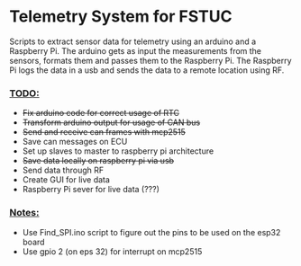 # Telemetry System for FSTUC
Scripts to extract sensor data for telemetry using an arduino and a Raspberry Pi.
The arduino gets as input the measurements from the sensors, formats them and passes them to the Raspberry Pi.
Τhe Raspberry Pi logs the data in a usb and sends the data to a remote location using RF.

### <ins>TODO:</ins>
+ ~~Fix arduino code for correct usage of RTC~~
+ ~~Transform arduino output for usage of CAN bus~~
+ ~~Send and receive can frames with mcp2515~~
+ Save can messages on ECU
+ Set up slaves to master to raspberry pi architecture 
+ ~~Save data locally on raspberry pi via usb~~
+ Send data through RF
+ Create GUI for live data
+ Raspberry Pi sever for live data (???)

### <ins>Notes:</ins>
+ Use Find_SPI.ino script to figure out the pins to be used on the esp32 board
+ Use gpio 2 (on eps 32) for interrupt on mcp2515
